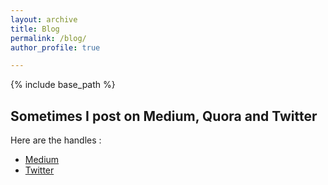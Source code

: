 ```yaml
---
layout: archive
title: Blog
permalink: /blog/
author_profile: true

---
```


{% include base_path %}


## Sometimes I post on Medium, Quora and Twitter

Here are the handles : 
* [Medium](https://medium.com/@viriyalachaitanya)
* [Twitter](https://twitter.com/realchaitu)
